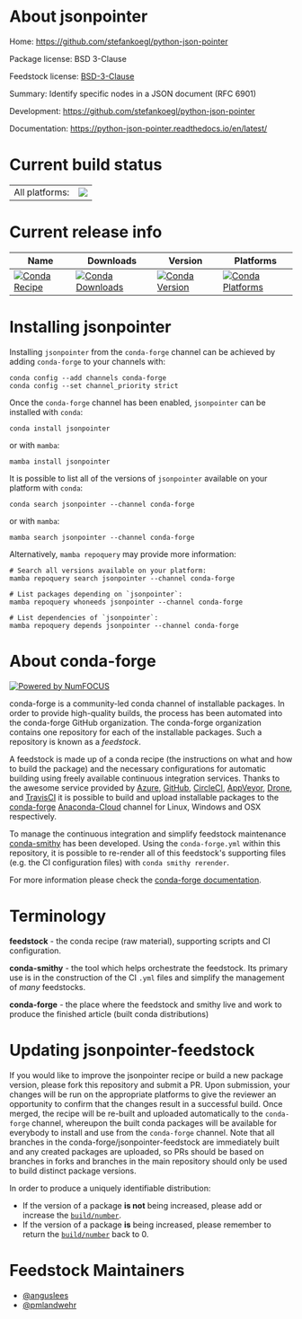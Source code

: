 About jsonpointer
=================

Home: https://github.com/stefankoegl/python-json-pointer

Package license: BSD 3-Clause

Feedstock license: [BSD-3-Clause](https://github.com/conda-forge/jsonpointer-feedstock/blob/main/LICENSE.txt)

Summary: Identify specific nodes in a JSON document (RFC 6901)

Development: https://github.com/stefankoegl/python-json-pointer

Documentation: https://python-json-pointer.readthedocs.io/en/latest/

Current build status
====================


<table><tr><td>All platforms:</td>
    <td>
      <a href="https://dev.azure.com/conda-forge/feedstock-builds/_build/latest?definitionId=3027&branchName=main">
        <img src="https://dev.azure.com/conda-forge/feedstock-builds/_apis/build/status/jsonpointer-feedstock?branchName=main">
      </a>
    </td>
  </tr>
</table>

Current release info
====================

| Name | Downloads | Version | Platforms |
| --- | --- | --- | --- |
| [![Conda Recipe](https://img.shields.io/badge/recipe-jsonpointer-green.svg)](https://anaconda.org/conda-forge/jsonpointer) | [![Conda Downloads](https://img.shields.io/conda/dn/conda-forge/jsonpointer.svg)](https://anaconda.org/conda-forge/jsonpointer) | [![Conda Version](https://img.shields.io/conda/vn/conda-forge/jsonpointer.svg)](https://anaconda.org/conda-forge/jsonpointer) | [![Conda Platforms](https://img.shields.io/conda/pn/conda-forge/jsonpointer.svg)](https://anaconda.org/conda-forge/jsonpointer) |

Installing jsonpointer
======================

Installing `jsonpointer` from the `conda-forge` channel can be achieved by adding `conda-forge` to your channels with:

```
conda config --add channels conda-forge
conda config --set channel_priority strict
```

Once the `conda-forge` channel has been enabled, `jsonpointer` can be installed with `conda`:

```
conda install jsonpointer
```

or with `mamba`:

```
mamba install jsonpointer
```

It is possible to list all of the versions of `jsonpointer` available on your platform with `conda`:

```
conda search jsonpointer --channel conda-forge
```

or with `mamba`:

```
mamba search jsonpointer --channel conda-forge
```

Alternatively, `mamba repoquery` may provide more information:

```
# Search all versions available on your platform:
mamba repoquery search jsonpointer --channel conda-forge

# List packages depending on `jsonpointer`:
mamba repoquery whoneeds jsonpointer --channel conda-forge

# List dependencies of `jsonpointer`:
mamba repoquery depends jsonpointer --channel conda-forge
```


About conda-forge
=================

[![Powered by
NumFOCUS](https://img.shields.io/badge/powered%20by-NumFOCUS-orange.svg?style=flat&colorA=E1523D&colorB=007D8A)](https://numfocus.org)

conda-forge is a community-led conda channel of installable packages.
In order to provide high-quality builds, the process has been automated into the
conda-forge GitHub organization. The conda-forge organization contains one repository
for each of the installable packages. Such a repository is known as a *feedstock*.

A feedstock is made up of a conda recipe (the instructions on what and how to build
the package) and the necessary configurations for automatic building using freely
available continuous integration services. Thanks to the awesome service provided by
[Azure](https://azure.microsoft.com/en-us/services/devops/), [GitHub](https://github.com/),
[CircleCI](https://circleci.com/), [AppVeyor](https://www.appveyor.com/),
[Drone](https://cloud.drone.io/welcome), and [TravisCI](https://travis-ci.com/)
it is possible to build and upload installable packages to the
[conda-forge](https://anaconda.org/conda-forge) [Anaconda-Cloud](https://anaconda.org/)
channel for Linux, Windows and OSX respectively.

To manage the continuous integration and simplify feedstock maintenance
[conda-smithy](https://github.com/conda-forge/conda-smithy) has been developed.
Using the ``conda-forge.yml`` within this repository, it is possible to re-render all of
this feedstock's supporting files (e.g. the CI configuration files) with ``conda smithy rerender``.

For more information please check the [conda-forge documentation](https://conda-forge.org/docs/).

Terminology
===========

**feedstock** - the conda recipe (raw material), supporting scripts and CI configuration.

**conda-smithy** - the tool which helps orchestrate the feedstock.
                   Its primary use is in the construction of the CI ``.yml`` files
                   and simplify the management of *many* feedstocks.

**conda-forge** - the place where the feedstock and smithy live and work to
                  produce the finished article (built conda distributions)


Updating jsonpointer-feedstock
==============================

If you would like to improve the jsonpointer recipe or build a new
package version, please fork this repository and submit a PR. Upon submission,
your changes will be run on the appropriate platforms to give the reviewer an
opportunity to confirm that the changes result in a successful build. Once
merged, the recipe will be re-built and uploaded automatically to the
`conda-forge` channel, whereupon the built conda packages will be available for
everybody to install and use from the `conda-forge` channel.
Note that all branches in the conda-forge/jsonpointer-feedstock are
immediately built and any created packages are uploaded, so PRs should be based
on branches in forks and branches in the main repository should only be used to
build distinct package versions.

In order to produce a uniquely identifiable distribution:
 * If the version of a package **is not** being increased, please add or increase
   the [``build/number``](https://docs.conda.io/projects/conda-build/en/latest/resources/define-metadata.html#build-number-and-string).
 * If the version of a package **is** being increased, please remember to return
   the [``build/number``](https://docs.conda.io/projects/conda-build/en/latest/resources/define-metadata.html#build-number-and-string)
   back to 0.

Feedstock Maintainers
=====================

* [@anguslees](https://github.com/anguslees/)
* [@pmlandwehr](https://github.com/pmlandwehr/)

